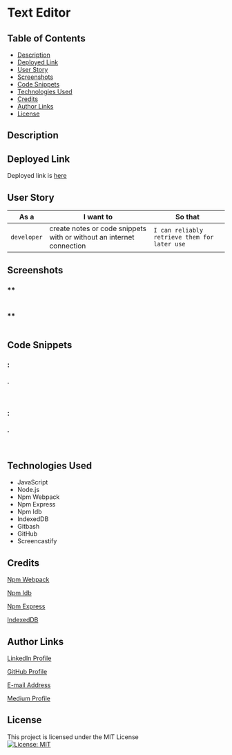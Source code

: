 # Text Editor


## Table of Contents

* [Description](#description)
* [Deployed Link](#deployed-link)
* [User Story](#user-story)
* [Screenshots](#screenshots)
* [Code Snippets](#code-snippets)
* [Technologies Used](#technologies-used)
* [Credits](#credits)
* [Author Links](#author-links)
* [License](#license)


## Description




## Deployed Link

Deployed link is [here](https://text-editor-2022-mm.herokuapp.com/)


## User Story

| As a        | I want to                                                            | So that   
| ----------- | -------------------------------------------------------------------- | -------------------------------------------- |
| `developer` | create notes or code snippets with or without an internet connection | `I can reliably retrieve them for later use` |


## Screenshots

### **

![]()

### **

![]()


## Code Snippets

### :
####  .
```


```

### :
####  .
```


```


## Technologies Used

- JavaScript
- Node.js
- Npm Webpack
- Npm Express 
- Npm Idb
- IndexedDB
- Gitbash
- GitHub    
- Screencastify


## Credits

[Npm Webpack](https://www.npmjs.com/package/webpack)

[Npm Idb](https://www.npmjs.com/package/idb)

[Npm Express](https://www.npmjs.com/package/express)

[IndexedDB](https://developer.mozilla.org/en-US/docs/Web/API/IndexedDB_API)


## Author Links

[LinkedIn Profile](https://www.linkedin.com/in/mehmet-musabeyoglu)

[GitHub Profile](https://github.com/MehmetMusabeyoglu)

[E-mail Address](mailto:mehmetmusabeyoglu@gmail.com) 

[Medium Profile](https://medium.com/@mehmetmusabeyoglu) 


## License 

 This project is licensed under the MIT License 
 <br>
 [![License: MIT](https://img.shields.io/badge/License-MIT-yellow.svg)](https://opensource.org/licenses/MIT)



